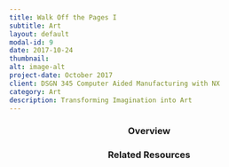 ```yaml
---
title: Walk Off the Pages I
subtitle: Art
layout: default
modal-id: 9
date: 2017-10-24
thumbnail:
alt: image-alt
project-date: October 2017
client: DSGN 345 Computer Aided Manufacturing with NX
category: Art
description: Transforming Imagination into Art
---
```

<center><h3>Overview</h3></center>

<center><h3>Related Resources</h3></center>
